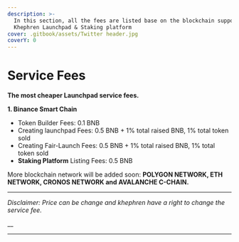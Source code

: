 ```yaml
---
description: >-
  In this section, all the fees are listed base on the blockchain supported by
  Khephren Launchpad & Staking platform
cover: .gitbook/assets/Twitter header.jpg
coverY: 0
---
```


# Service Fees

**The most cheaper Launchpad service fees.**

**1. Binance Smart Chain**

* Token Builder Fees: 0.1 BNB
* Creating launchpad Fees: 0.5 BNB + 1% total raised BNB, 1% total token sold
* Creating Fair-Launch Fees: 0.5 BNB + 1% total raised BNB, 1% total token sold
* **Staking Platform** Listing Fees: 0.5 BNB



More blockchain network will be added soon: **POLYGON NETWORK, ETH NETWORK, CRONOS NETWORK and AVALANCHE C-CHAIN.**&#x20;

****

_Disclaimer: Price can be change and khephren have a right to change the service fee._

__

****
